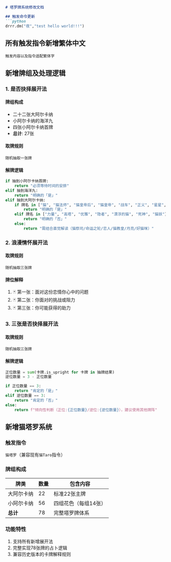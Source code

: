 ```markdown
# 塔罗牌系统修改文档

## 触发命令更新
```python
drrr.dm("夜","test hello world!!!")
```
## 所有触发指令新增繁体中文
```
触发内容以及指令适配繁体字
```

## 新增牌组及处理逻辑

### 1. 是否抉择展开法
#### 牌组构成
- 二十二张大阿尔卡纳
- 小阿尔卡纳的海洋九
- 四张小阿尔卡纳首牌
- **总计**: 27张

#### 取牌规则
`随机抽取一张牌`

#### 解牌逻辑
```python
if 抽到小阿尔卡纳首牌:
    return "必须等待时间的安排"
elif 抽到海洋九:
    return "明确的「是」"
elif 抽到大阿尔卡纳:
    if 牌名 in ["猫", "猫法师", "猫皇帝后", "猫皇帝", "战车", "正义", "星星", "太阳", "世界"]:
        return "明确的「是」"
    elif 牌名 in ["力量", "高塔", "优雅", "隐者", "漂浮的猫", "死神", "猫妖"]:
        return "明确的「否」"
    else:
        return "需结合直觉解读（猫祭司/命运之轮/恋人/猫教皇/月亮/好猫咪）"
```

### 2. 浪漫情怀展开法
#### 取牌规则
`随机抽取三张牌`

#### 牌位解释
1. 🃏 第一张：面对这份恋情你心中的问题
2. 🃏 第二张：你面对的挑战或阻力
3. 🃏 第三张：你可能获得的助力

### 3. 三张是否抉择展开法
#### 取牌规则
`随机抽取三张牌`

#### 解牌逻辑
```python
正位数量 = sum(卡牌.is_upright for 卡牌 in 抽牌结果)
逆位数量 = 3 - 正位数量

if 正位数量 == 3:
    return "肯定的「是」"
elif 逆位数量 == 3:
    return "肯定的「否」"
else:
    return f"倾向性判断（正位:{正位数量}/逆位:{逆位数量}），建议使用其他牌阵"
```

## 新增猫塔罗系统
### 触发指令
`猫塔罗`（兼容现有`猫Taro`指令）

### 牌组构成
| 牌类            | 数量 | 包含内容               |
|-----------------|------|-----------------------|
| 大阿尔卡纳      | 22   | 标准22张主牌           |
| 小阿尔卡纳      | 56   | 四组花色（每组14张）   |
| **总计**        | 78   | 完整塔罗牌体系         |

### 功能特性
1. 支持所有新增展开法
2. 完整实现78张牌的占卜逻辑
3. 兼容历史版本的卡牌解释规则
```